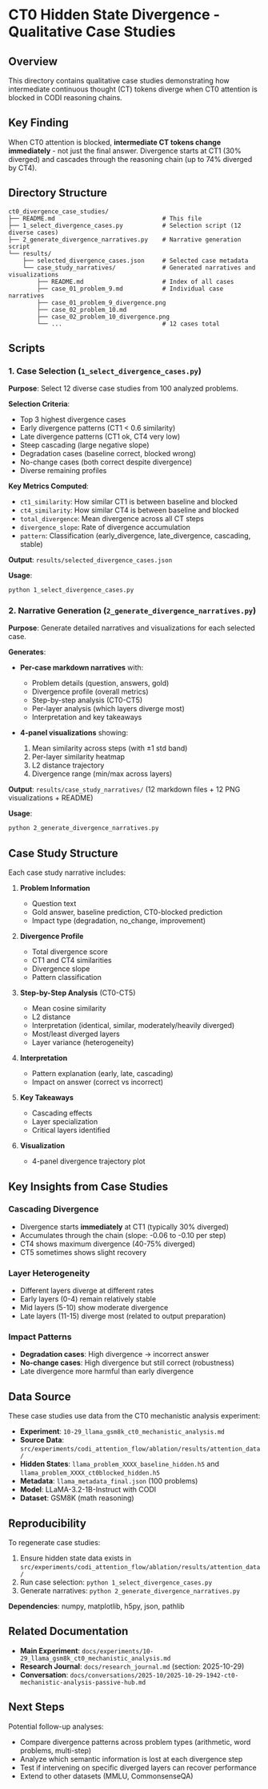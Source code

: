 # CT0 Hidden State Divergence - Qualitative Case Studies

## Overview

This directory contains qualitative case studies demonstrating how intermediate continuous thought (CT) tokens diverge when CT0 attention is blocked in CODI reasoning chains.

## Key Finding

When CT0 attention is blocked, **intermediate CT tokens change immediately** - not just the final answer. Divergence starts at CT1 (30% diverged) and cascades through the reasoning chain (up to 74% diverged by CT4).

## Directory Structure

```
ct0_divergence_case_studies/
├── README.md                              # This file
├── 1_select_divergence_cases.py           # Selection script (12 diverse cases)
├── 2_generate_divergence_narratives.py    # Narrative generation script
└── results/
    ├── selected_divergence_cases.json     # Selected case metadata
    └── case_study_narratives/             # Generated narratives and visualizations
        ├── README.md                      # Index of all cases
        ├── case_01_problem_9.md           # Individual case narratives
        ├── case_01_problem_9_divergence.png
        ├── case_02_problem_10.md
        ├── case_02_problem_10_divergence.png
        └── ...                            # 12 cases total
```

## Scripts

### 1. Case Selection (`1_select_divergence_cases.py`)

**Purpose**: Select 12 diverse case studies from 100 analyzed problems.

**Selection Criteria**:
- Top 3 highest divergence cases
- Early divergence patterns (CT1 < 0.6 similarity)
- Late divergence patterns (CT1 ok, CT4 very low)
- Steep cascading (large negative slope)
- Degradation cases (baseline correct, blocked wrong)
- No-change cases (both correct despite divergence)
- Diverse remaining profiles

**Key Metrics Computed**:
- `ct1_similarity`: How similar CT1 is between baseline and blocked
- `ct4_similarity`: How similar CT4 is between baseline and blocked
- `total_divergence`: Mean divergence across all CT steps
- `divergence_slope`: Rate of divergence accumulation
- `pattern`: Classification (early_divergence, late_divergence, cascading, stable)

**Output**: `results/selected_divergence_cases.json`

**Usage**:
```bash
python 1_select_divergence_cases.py
```

### 2. Narrative Generation (`2_generate_divergence_narratives.py`)

**Purpose**: Generate detailed narratives and visualizations for each selected case.

**Generates**:
- **Per-case markdown narratives** with:
  - Problem details (question, answers, gold)
  - Divergence profile (overall metrics)
  - Step-by-step analysis (CT0-CT5)
  - Per-layer analysis (which layers diverge most)
  - Interpretation and key takeaways

- **4-panel visualizations** showing:
  1. Mean similarity across steps (with ±1 std band)
  2. Per-layer similarity heatmap
  3. L2 distance trajectory
  4. Divergence range (min/max across layers)

**Output**: `results/case_study_narratives/` (12 markdown files + 12 PNG visualizations + README)

**Usage**:
```bash
python 2_generate_divergence_narratives.py
```

## Case Study Structure

Each case study narrative includes:

1. **Problem Information**
   - Question text
   - Gold answer, baseline prediction, CT0-blocked prediction
   - Impact type (degradation, no_change, improvement)

2. **Divergence Profile**
   - Total divergence score
   - CT1 and CT4 similarities
   - Divergence slope
   - Pattern classification

3. **Step-by-Step Analysis** (CT0-CT5)
   - Mean cosine similarity
   - L2 distance
   - Interpretation (identical, similar, moderately/heavily diverged)
   - Most/least diverged layers
   - Layer variance (heterogeneity)

4. **Interpretation**
   - Pattern explanation (early, late, cascading)
   - Impact on answer (correct vs incorrect)

5. **Key Takeaways**
   - Cascading effects
   - Layer specialization
   - Critical layers identified

6. **Visualization**
   - 4-panel divergence trajectory plot

## Key Insights from Case Studies

### Cascading Divergence
- Divergence starts **immediately** at CT1 (typically 30% diverged)
- Accumulates through the chain (slope: -0.06 to -0.10 per step)
- CT4 shows maximum divergence (40-75% diverged)
- CT5 sometimes shows slight recovery

### Layer Heterogeneity
- Different layers diverge at different rates
- Early layers (0-4) remain relatively stable
- Mid layers (5-10) show moderate divergence
- Late layers (11-15) diverge most (related to output preparation)

### Impact Patterns
- **Degradation cases**: High divergence → incorrect answer
- **No-change cases**: High divergence but still correct (robustness)
- Late divergence more harmful than early divergence

## Data Source

These case studies use data from the CT0 mechanistic analysis experiment:

- **Experiment**: `10-29_llama_gsm8k_ct0_mechanistic_analysis.md`
- **Source Data**: `src/experiments/codi_attention_flow/ablation/results/attention_data/`
- **Hidden States**: `llama_problem_XXXX_baseline_hidden.h5` and `llama_problem_XXXX_ct0blocked_hidden.h5`
- **Metadata**: `llama_metadata_final.json` (100 problems)
- **Model**: LLaMA-3.2-1B-Instruct with CODI
- **Dataset**: GSM8K (math reasoning)

## Reproducibility

To regenerate case studies:

1. Ensure hidden state data exists in `src/experiments/codi_attention_flow/ablation/results/attention_data/`
2. Run case selection: `python 1_select_divergence_cases.py`
3. Generate narratives: `python 2_generate_divergence_narratives.py`

**Dependencies**: numpy, matplotlib, h5py, json, pathlib

## Related Documentation

- **Main Experiment**: `docs/experiments/10-29_llama_gsm8k_ct0_mechanistic_analysis.md`
- **Research Journal**: `docs/research_journal.md` (section: 2025-10-29)
- **Conversation**: `docs/conversations/2025-10/2025-10-29-1942-ct0-mechanistic-analysis-passive-hub.md`

## Next Steps

Potential follow-up analyses:
- Compare divergence patterns across problem types (arithmetic, word problems, multi-step)
- Analyze which semantic information is lost at each divergence step
- Test if intervening on specific diverged layers can recover performance
- Extend to other datasets (MMLU, CommonsenseQA)
